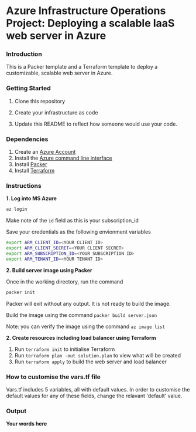 # Azure Infrastructure Operations Project: Deploying a scalable IaaS web server in Azure

### Introduction
This is a Packer template and a Terraform template to deploy a customizable, scalable web server in Azure.

### Getting Started
1. Clone this repository

2. Create your infrastructure as code

3. Update this README to reflect how someone would use your code.

### Dependencies
1. Create an [Azure Account](https://portal.azure.com) 
2. Install the [Azure command line interface](https://docs.microsoft.com/en-us/cli/azure/install-azure-cli?view=azure-cli-latest)
3. Install [Packer](https://www.packer.io/downloads)
4. Install [Terraform](https://www.terraform.io/downloads.html)

### Instructions

**1. Log into MS Azure**
```bash 
az login
```

Make note of the `id` field as this is your subscription_id

Save your credentials as the following envionment variables
```bash
export ARM_CLIENT_ID=<YOUR CLIENT ID>
export ARM_CLIENT_SECRET=<YOUR CLIENT SECRET>
export ARM_SUBSCRIPTION_ID=<YOUR SUBSCRIPTION ID>
export ARM_TENANT_ID=<YOUR TENANT ID>
```
**2. Build server image using Packer**

Once in the working directory, run the command
```bash
packer init
```
Packer will exit without any output. It is not ready to build the image.

Build the image using the command `packer build server.json`

Note: you can verify the image using the command `az image list`

**2. Create resources including load balancer using Terraform**
1. Run `terraform init` to initialise Terraform
3. Run `terraform plan -out solution.plan` to view what will be created
4. Run `terraform apply` to build the web server and load balancer


### How to customise the vars.tf file

Vars.tf includes 5 variables, all with default values. In order to customise the default values for any of these fields, change the relavant 'default' value.   

### Output
**Your words here**
